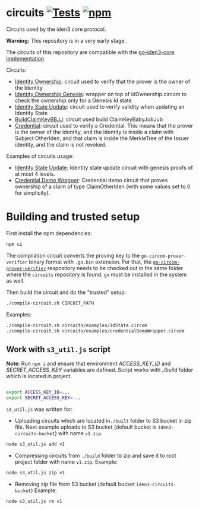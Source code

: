# circuits [![Tests](https://github.com/iden3/circuits/workflows/Tests/badge.svg)](https://github.com/iden3/circuits/actions?query=workflow%3ATests) [![npm](https://img.shields.io/npm/v/@iden3/circuits)](https://img.shields.io/npm/v/@iden3/circuits)

Circuits used by the iden3 core protocol.

**Warning:** This repository is in a very early stage.

The circuits of this repository are compatible with the [go-iden3-core implementation](https://github.com/iden3/go-iden3-core)

Circuits:

- [Identity Ownership](circuits/idOwnership.circom): circuit used to verify that the prover is the owner of the Identity
- [Identity Ownership Genesis](circuits/idOwnershipGenesis.circom): wrapper on top of idOwnership.circom to check the ownership only for a Genesis Id state
- [Identity State Update](circuits/idState.circom): circuit used to verify validity when updating an Identity State
- [BuildClaimKeyBBJJ](circuits/buildClaimKeyBBJJ.circom): circuit used build ClaimKeyBabyJubJub
- [Credential](circuits/credential.circom): circuit used to verify a
  Credential. This means that the prover is the owner of the identity, and the
  identity is inside a claim with Subject OtherIden, and that claim is inside
  the MerkleTree of the Issuer identity, and the claim is not revoked.

Examples of circuits usage:

- [Identity State Update](circuits/examples/idState.circom): Identity state
  update circuit with genesis proofs of at most 4 levels.
- [Credential Demo Wrapper](circuits/examples/credentialDemoWrapper.circom):
  Credential demo circuit that proves ownership of a claim of type
  ClaimOtherIden (with some values set to 0 for simplicity).

# Building and trusted setup

First install the npm dependencies:

```bash
npm ci
```

The compilation circuit converts the proving key to the
`go-circom-prover-verifier` binary format with `.go.bin` extension. For that,
the
[`go-circom-prover-verifier`](https://github.com/iden3/go-circom-prover-verifier)
respository needs to be checked out in the same folder where the `circuits`
repository is found. `go` must be installed in the system as well.

Then build the circuit and do the "trusted" setup:

```bash
./compile-circuit.sh CIRCUIT_PATH
```

Examples:

```bash
./compile-circuit.sh circuits/examples/idState.circom
./compile-circuit.sh circuits/examples/credentialDemoWrapper.circom
```

## Work with `s3_util.js` script

**Note**: Run `npm i` and ensure that environment _ACCESS_KEY_ID_ and _SECRET_ACCESS_KEY_ variables are defined. Script works with _./build_ folder which is located in project.

```bash

export ACCESS_KEY_ID=...
export SECRET_ACCESS_KEY=...

```

`s3_util.js` was written for:

- Uploading circuits which are located in`./built` folder to S3 bucket in zip file. Next example uploads to S3 bucket (default bucket is `iden3-circuits-bucket`) with name `v1.zip`.

```bash
node s3_util.js add v1
```

- Compressing circuits from `./build` folder to zip and save it to root project folder with name `v1.zip`. Example:

```bash
node s3_util.js zip v1
```

- Removing zip file from S3 bucket (default bucket `iden3-circuits-bucket`) Example:

```bash
node s3_util.js rm v1
```
